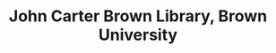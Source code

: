 ---
layout: repo
title: "John Carter Brown Library, Brown University"
id: 176
permalink: repos/176/
---